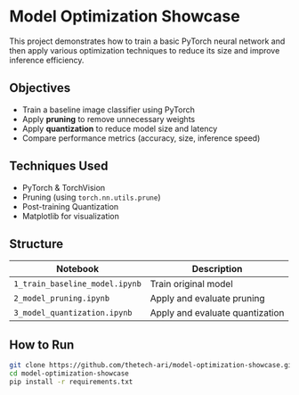 # Model Optimization Showcase

This project demonstrates how to train a basic PyTorch neural network and then apply various optimization techniques to reduce its size and improve inference efficiency.

## Objectives

- Train a baseline image classifier using PyTorch
- Apply **pruning** to remove unnecessary weights
- Apply **quantization** to reduce model size and latency
- Compare performance metrics (accuracy, size, inference speed)

## Techniques Used

- PyTorch & TorchVision
- Pruning (using `torch.nn.utils.prune`)
- Post-training Quantization
- Matplotlib for visualization

## Structure

| Notebook | Description |
|----------|-------------|
| `1_train_baseline_model.ipynb` | Train original model |
| `2_model_pruning.ipynb` | Apply and evaluate pruning |
| `3_model_quantization.ipynb` | Apply and evaluate quantization |

## How to Run

```bash
git clone https://github.com/thetech-ari/model-optimization-showcase.git
cd model-optimization-showcase
pip install -r requirements.txt
